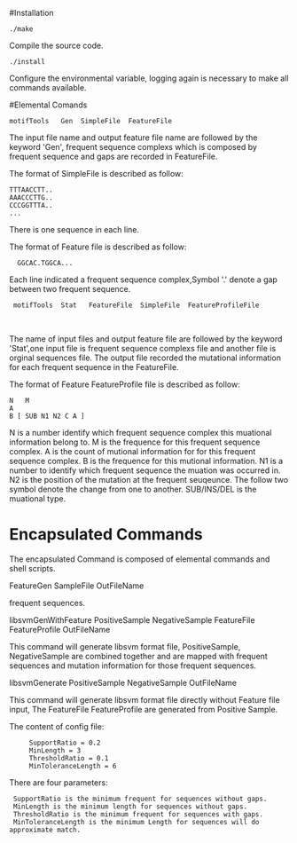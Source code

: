 #Installation

    ./make 
 
Compile the source code.
 
    ./install
   
Configure the environmental variable, logging again is necessary to make all commands available.


#Elemental Comands 

    motifTools   Gen  SimpleFile  FeatureFile 
  
The input file name and output feature file name are followed by the keyword 'Gen', frequent sequence complexs which is composed by frequent sequence and gaps are recorded in FeatureFile. 

The format of SimpleFile is described as follow:

    TTTAACCTT.. 
    AAACCCTTG.. 
    CCCGGTTTA..
    ...
    
There is one sequence in each line.

 
The format of Feature file is described as follow:

      GGCAC.TGGCA...
    
Each line indicated a frequent sequence complex,Symbol '.' denote  a gap between two frequent sequence. 



     motifTools  Stat   FeatureFile  SimpleFile  FeatureProfileFile
   

  
  The name of input files and output feature file are followed by the keyword 'Stat',one input file is frequent sequence complexs file and another file is orginal sequences 
file. The output file recorded the mutational information for each  frequent sequence in 
the FeatureFile. 


The format of Feature FeatureProfile  file is described as follow:
 
   
    N   M 
    A
    B [ SUB N1 N2 C A ]
    
    
  N is a number identify which frequent sequence complex this muational information belong to. 
  M is the frequence for this frequent sequence complex. 
A is the count of mutional information for for this frequent sequence complex.
  B is the frequence for this mutional information. 
  N1 is a number to identify which frequent sequence the muation was occurred in. 
  N2 is the position of the mutation at the frequent seuqeunce. 
  The follow two symbol denote the change from one to another. 
SUB/INS/DEL is the muational type. 
















 
# Encapsulated Commands

The encapsulated Command is composed of elemental commands and shell scripts.  

  FeatureGen   SampleFile  OutFileName

frequent sequences.

libsvmGenWithFeature PositiveSample NegativeSample FeatureFile FeatureProfile OutFileName

  This command will generate libsvm format file, PositiveSample, NegativeSample are combined together and are mapped with frequent sequences and mutation information for those frequent sequences.

libsvmGenerate  PositiveSample  NegativeSample  OutFileName

  This command will generate libsvm format file directly without Feature file input, The FeatureFile FeatureProfile are generated from Positive Sample.



The content of config file:

         SupportRatio = 0.2
         MinLength = 3
         ThresholdRatio = 0.1
         MinToleranceLength = 6

There are four parameters:

     SupportRatio is the minimum frequent for sequences without gaps.
     MinLength is the minimum length for sequences without gaps.
     ThresholdRatio is the minimum frequent for sequences with gaps.
     MinToleranceLength is the minimum Length for sequences will do approximate match.

